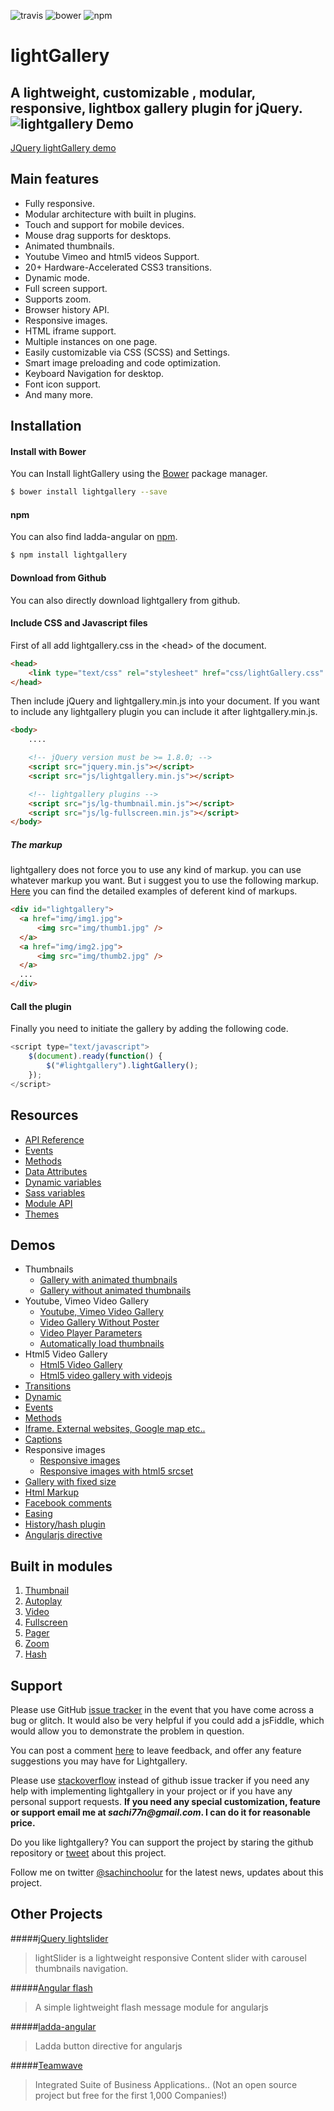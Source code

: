 ![travis](https://travis-ci.org/sachinchoolur/lightslider.svg?branch=master)
![bower](https://img.shields.io/bower/v/lightgallery.svg)
![npm](https://img.shields.io/npm/v/lightgallery.svg)

# lightGallery
A lightweight, customizable , modular, responsive, lightbox gallery plugin for jQuery.
![lightgallery](https://github.com/sachinchoolur/lightgallery1.2/blob/master/lib/lg.png?raw=true)
Demo
---
[JQuery lightGallery demo](http://sachinchoolur.github.io/lightGallery/)

Main features
---

* Fully responsive.
* Modular architecture with built in plugins.
* Touch and support for mobile devices.
* Mouse drag supports for desktops.
* Animated thumbnails.
* Youtube Vimeo and html5 videos Support.
* 20+ Hardware-Accelerated CSS3 transitions.
* Dynamic mode.
* Full screen support.
* Supports zoom.
* Browser history API.
* Responsive images.
* HTML iframe support.
* Multiple instances on one page.
* Easily customizable via CSS (SCSS) and Settings.
* Smart image preloading and code optimization.
* Keyboard Navigation for desktop.
* Font icon support.
* And many more.

Installation
---
#### Install with Bower

You can Install lightGallery using the [Bower](http://bower.io) package manager.

```sh
$ bower install lightgallery --save
```

#### npm

You can also find ladda-angular on [npm](http://npmjs.org).

```sh
$ npm install lightgallery
```
#### Download from Github

You can also directly download lightgallery from github.

#### Include CSS and Javascript files
First of all add lightgallery.css in the &lt;head&gt; of the document.
``` html
<head>
    <link type="text/css" rel="stylesheet" href="css/lightGallery.css" /> 
</head>
```
Then include jQuery and lightgallery.min.js into your document.
If you want to include any lightgallery plugin you can include it after lightgallery.min.js.
``` html
<body>
    ....

    <!-- jQuery version must be >= 1.8.0; -->
    <script src="jquery.min.js"></script>
    <script src="js/lightgallery.min.js"></script>

    <!-- lightgallery plugins -->
    <script src="js/lg-thumbnail.min.js"></script>
    <script src="js/lg-fullscreen.min.js"></script>
</body>  
```
##### The markup
lightgallery does not force you to use any kind of markup. you can use whatever markup you want. But i suggest you to use the following markup. [Here](http://sachinchoolur.github.io/lightGallery/demos/html-markup.html) you can find the detailed examples of deferent kind of markups.
``` html
<div id="lightgallery">
  <a href="img/img1.jpg">
      <img src="img/thumb1.jpg" />
  </a>
  <a href="img/img2.jpg">
      <img src="img/thumb2.jpg" />
  </a>
  ...
</div>
```
#### Call the plugin
Finally you need to initiate the gallery by adding the following code.
``` javascript
<script type="text/javascript">
    $(document).ready(function() {
        $("#lightgallery").lightGallery(); 
    });
</script>
```
Resources
----
* [API Reference](http://sachinchoolur.github.io/lightGallery/docs/api.html)
* [Events](http://sachinchoolur.github.io/lightGallery/docs/api.html#events)
* [Methods](http://sachinchoolur.github.io/lightGallery/docs/api.html#methods)
* [Data Attributes](http://sachinchoolur.github.io/lightGallery/docs/api.html#attributes)
* [Dynamic variables](http://sachinchoolur.github.io/lightGallery/docs/api.html#dynamic)
* [Sass variables](http://sachinchoolur.github.io/lightGallery/docs/api.html#sass)
* [Module API](http://sachinchoolur.github.io/lightgallery1.2/docs/plugin-api.html)
* [Themes](http://sachinchoolur.github.io/lightGallery/themes/)

Demos 
----
* Thumbnails
  * [Gallery with animated thumbnails](http://sachinchoolur.github.io/lightGallery/demos/) 
  * [Gallery without animated thumbnails](http://sachinchoolur.github.io/lightGallery/demos/#normal-thumb) 
* Youtube, Vimeo Video Gallery
  * [Youtube, Vimeo Video Gallery](http://sachinchoolur.github.io/lightGallery/demos/videos.html)
  * [Video Gallery Without Poster](http://sachinchoolur.github.io/lightGallery/demos/videos.html#video-without-poster)
  * [Video Player Parameters](http://sachinchoolur.github.io/lightGallery/demos/videos.html#video-player-param)
  * [Automatically load thumbnails](http://sachinchoolur.github.io/lightGallery/demos/videos.html#auto-thumb)
* Html5 Video Gallery
  * [Html5 Video Gallery](http://sachinchoolur.github.io/lightGallery/demos/html5-videos.html)
  * [Html5 video gallery with videojs](http://sachinchoolur.github.io/lightGallery/demos/html5-videos.html#video-without-poster)
* [Transitions](http://sachinchoolur.github.io/lightGallery/demos/transitions.html)
* [Dynamic](http://sachinchoolur.github.io/lightGallery/demos/dynamic.html)
* [Events](http://sachinchoolur.github.io/lightGallery/demos/events.html)
* [Methods](http://sachinchoolur.github.io/lightGallery/demos/methods.html)
* [Iframe. External websites, Google map etc..](http://sachinchoolur.github.io/lightGallery/demos/iframe.html)
* [Captions](http://sachinchoolur.github.io/lightGallery/demos/captions.html)
* Responsive images
  * [Responsive images](http://sachinchoolur.github.io/lightGallery/demos/responsive.html)
  * [Responsive images with html5 srcset](http://sachinchoolur.github.io/lightGallery/demos/responsive.html#srcset-demo)
* [Gallery with fixed size](http://sachinchoolur.github.io/lightGallery/demos/fixed-size.html)
* [Html Markup](http://sachinchoolur.github.io/lightGallery/demos/html-markup.html)
* [Facebook comments](http://sachinchoolur.github.io/lightGallery/demos/comment-box.html)
* [Easing](http://sachinchoolur.github.io/lightGallery/demos/easing.html)
* [History/hash plugin](http://sachinchoolur.github.io/lightGallery/demos/hash.html)
* [Angularjs directive](http://sachinchoolur.github.io/lightGallery/demos/angularjs.html)

Built in modules
----
1. [Thumbnail](http://sachinchoolur.github.io/lightGallery/docs/api.html#lg-thumbnial)
2. [Autoplay](http://sachinchoolur.github.io/lightGallery/docs/api.html#lg-autoplay)
3. [Video](http://sachinchoolur.github.io/lightGallery/docs/api.html#lg-video)
4. [Fullscreen](http://sachinchoolur.github.io/lightGallery/docs/api.html#lg-fullscreen)
4. [Pager](http://sachinchoolur.github.io/lightGallery/docs/api.html#lg-pager)
4. [Zoom](http://sachinchoolur.github.io/lightGallery/docs/api.html#lg-zoom)
4. [Hash](http://sachinchoolur.github.io/lightGallery/docs/api.html#lg-hash)

Support
----
Please use GitHub [issue tracker](https://github.com/sachinchoolur/lightGallery/issues/new) in the event that you have come across a bug or glitch. It would also be very helpful if you could add a jsFiddle, which would allow you to demonstrate the problem in question.

You can post a comment [here](http://sachinchoolur.github.io/lightgallery1.2/#comments) to leave feedback, and offer any feature suggestions you may have for Lightgallery.

Please use [stackoverflow](https://stackoverflow.com/search?q=lightgallery) instead of github issue tracker if you need any help with implementing lightgallery in your project or if you have any personal support requests. **If you need any special customization, feature or support email me at _sachi77n@gmail.com_. I can do it for reasonable price.**

Do you like lightgallery? You can support the project by staring the github repository or [tweet](https://twitter.com/intent/tweet?original_referer=https%3A%2F%2Fabout.twitter.com%2Fresources%2Fbuttons&ref_src=twsrc%5Etfw&text=lightGallery%20-%20The%20complete%20%23jQuery%20lightbox%20gallery%20plugin.%20%23javascript&tw_p=tweetbutton&url=http%3A%2F%2Fsachinchoolur.github.io%2FlightGallery%2F) about this project.

Follow me on twitter [@sachinchoolur](https://twitter.com/sachinchoolur) for the latest news, updates about this project.

Other Projects
----
#####[jQuery lightslider](https://github.com/sachinchoolur/lightslider)
> lightSlider is a lightweight responsive Content slider with carousel thumbnails navigation.

#####[Angular flash](https://github.com/sachinchoolur/angular-flash)
> A simple lightweight flash message module for angularjs

#####[ladda-angular](https://github.com/sachinchoolur/ladda-angular)
> Ladda button directive for angularjs

#####[Teamwave](http://www.teamwave.com/)
> Integrated Suite of Business Applications.. (Not an open source project but free for the first 1,000 Companies!)



